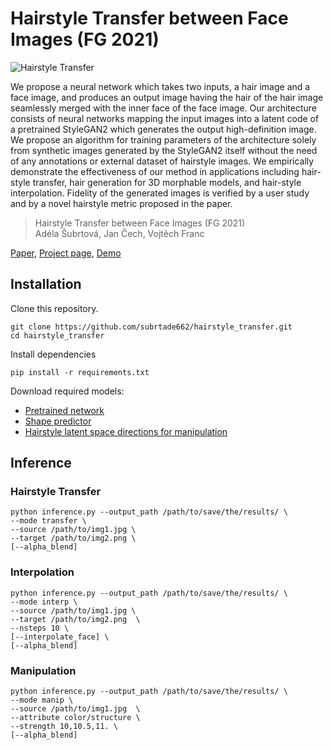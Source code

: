 # Hairstyle Transfer between Face Images (FG 2021)



![Hairstyle Transfer](https://user-images.githubusercontent.com/52527235/175562680-d5c57b0e-6227-467f-b9be-908caba69202.png)


We propose a neural network which takes two inputs, a hair image and a face image, and produces an output image having the hair of the hair image seamlessly merged with the inner face of the face image. Our architecture consists of neural networks mapping the input images into a latent code of a pretrained StyleGAN2 which generates the output high-definition image. We propose an algorithm for training parameters of the architecture solely from synthetic images generated by the StyleGAN2 itself without the need of any annotations or external dataset of hairstyle images. We empirically demonstrate the effectiveness of our method in applications including hair-style transfer, hair generation for 3D morphable models, and hair-style interpolation. Fidelity of the generated images is verified by a user study and by a novel hairstyle metric proposed in the paper.

>Hairstyle Transfer between Face Images (FG 2021)</br>
Adéla Šubrtová, Jan Čech, Vojtěch Franc



[Paper](https://ieeexplore.ieee.org/abstract/document/9667038), [Project page](http://cmp.felk.cvut.cz/hairstyles/index), [Demo](http://cmp.felk.cvut.cz/hairstyles/demo) 




## Installation

Clone this repository.
```
git clone https://github.com/subrtade662/hairstyle_transfer.git
cd hairstyle_transfer
```

Install dependencies
```
pip install -r requirements.txt
```

Download required models:
  * [Pretrained network](https://drive.google.com/file/d/1gsJuFf2b927AqVp3BrlZkHv8wrk9gBbF/view?usp=sharing)
  * [Shape predictor](http://dlib.net/files/shape_predictor_68_face_landmarks.dat.bz2)
  * [Hairstyle latent space directions for manipulation](https://drive.google.com/file/d/12RXDNfvqIQxARD_zl-MQLlT6lUkgnzYH/view?usp=sharing)


## Inference

### Hairstyle Transfer
```
python inference.py --output_path /path/to/save/the/results/ \
--mode transfer \
--source /path/to/img1.jpg \
--target /path/to/img2.png \
[--alpha_blend]
```

### Interpolation
```
python inference.py --output_path /path/to/save/the/results/ \
--mode interp \
--source /path/to/img1.jpg \
--target /path/to/img2.png  \
--nsteps 10 \
[--interpolate_face] \
[--alpha_blend]
```

### Manipulation
```
python inference.py --output_path /path/to/save/the/results/ \
--mode manip \
--source /path/to/img1.jpg  \
--attribute color/structure \
--strength 10,10.5,11. \
[--alpha_blend]
```
